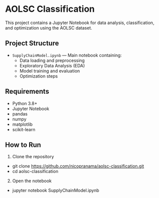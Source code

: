 # AOLSC Classification

This project contains a Jupyter Notebook for data analysis, classification, and optimization using the AOLSC dataset.

## Project Structure
- `SupplyChainModel.ipynb` — Main notebook containing:
  - Data loading and preprocessing
  - Exploratory Data Analysis (EDA)
  - Model training and evaluation
  - Optimization steps

## Requirements
- Python 3.8+
- Jupyter Notebook
- pandas
- numpy
- matplotlib
- scikit-learn

## How to Run
1. Clone the repository
- git clone https://github.com/nicopranama/aolsc-classification.git
- cd aolsc-classification

2. Open the notebook
- jupyter notebook SupplyChainModel.ipynb





